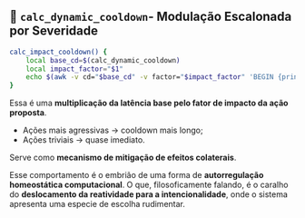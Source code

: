 ## 🔄 `calc_dynamic_cooldown`- Modulação Escalonada por Severidade

```bash
calc_impact_cooldown() {
    local base_cd=$(calc_dynamic_cooldown)
    local impact_factor="$1"
    echo $(awk -v cd="$base_cd" -v factor="$impact_factor" 'BEGIN {print int(cd * factor)}')
}
```
Essa é uma **multiplicação da latência base pelo fator de impacto da ação proposta**.
* Ações mais agressivas → cooldown mais longo;
* Ações triviais → quase imediato.

Serve como **mecanismo de mitigação de efeitos colaterais**.

Esse comportamento é o embrião de uma forma de **autorregulação homeostática computacional**. O que, filosoficamente falando, é o caralho do **deslocamento da reatividade para a intencionalidade**, onde o sistema apresenta uma especie de escolha rudimentar.